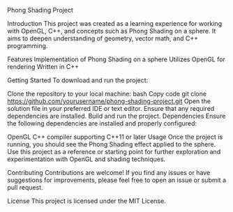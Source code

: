 Phong Shading Project

Introduction
This project was created as a learning experience for working with OpenGL, C++, and concepts such as Phong Shading on a sphere. It aims to deepen understanding of geometry, vector math, and C++ programming.

Features
Implementation of Phong Shading on a sphere
Utilizes OpenGL for rendering
Written in C++

Getting Started
To download and run the project:

Clone the repository to your local machine:
bash
Copy code
git clone https://github.com/yourusername/phong-shading-project.git
Open the solution file in your preferred IDE or text editor.
Ensure that any required dependencies are installed.
Build and run the project.
Dependencies
Ensure the following dependencies are installed and properly configured:

OpenGL
C++ compiler supporting C++11 or later
Usage
Once the project is running, you should see the Phong Shading effect applied to the sphere. Use this project as a reference or starting point for further exploration and experimentation with OpenGL and shading techniques.

Contributing
Contributions are welcome! If you find any issues or have suggestions for improvements, please feel free to open an issue or submit a pull request.

License
This project is licensed under the MIT License.


